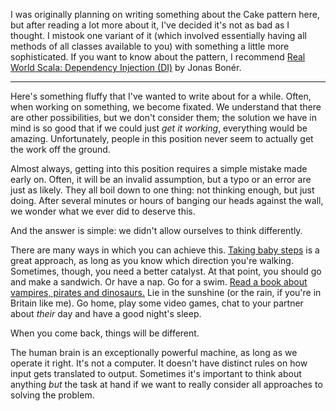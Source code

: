 I was originally planning on writing something about the Cake pattern here, but after reading a lot more about it, I've decided it's not as bad as I thought. I mistook one variant of it (which involved essentially having all methods of all classes available to you) with something a little more sophisticated. If you want to know about the pattern, I recommend [Real World Scala: Dependency Injection (DI)][] by Jonas Bonér.

---

Here's something fluffy that I've wanted to write about for a while. Often, when working on something, we become fixated. We understand that there are other possibilities, but we don't consider them; the solution we have in mind is so good that if we could just *get it working*, everything would be amazing. Unfortunately, people in this position never seem to actually get the work off the ground.

Almost always, getting into this position requires a simple mistake made early on. Often, it will be an invalid assumption, but a typo or an error are just as likely. They all boil down to one thing: not thinking enough, but just doing. After several minutes or hours of banging our heads against the wall, we wonder what we ever did to deserve this.

And the answer is simple: we didn't allow ourselves to think differently.

There are many ways in which you can achieve this. [Taking baby steps][] is a great approach, as long as you know which direction you're walking. Sometimes, though, you need a better catalyst. At that point, you should go and make a sandwich. Or have a nap. Go for a swim. [Read a book about vampires, pirates and dinosaurs.][Fortunately, the Milk…] Lie in the sunshine (or the rain, if you're in Britain like me). Go home, play some video games, chat to your partner about *their* day and have a good night's sleep.

When you come back, things will be different.

The human brain is an exceptionally powerful machine, as long as we operate it right. It's not a computer. It doesn't have distinct rules on how input gets translated to output. Sometimes it's important to think about anything *but* the task at hand if we want to really consider all approaches to solving the problem.

[Real World Scala: Dependency Injection (DI)]: http://jonasboner.com/real-world-scala-dependency-injection-di/
[Taking baby steps]: http://talboomerik.be/2012/01/16/taking-baby-steps/
[Fortunately, the Milk…]: http://www.amazon.co.uk/Fortunately-Milk/dp/1408841762
